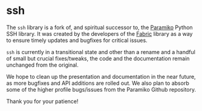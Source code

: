 # ssh

The `ssh` library is a fork of, and spiritual successor to, the
[Paramiko](http://www.lag.net/paramiko/) Python SSH library. It was created by
the developers of the [Fabric](http://fabfile.org) library as a way to ensure
timely updates and bugfixes for critical issues.

`ssh` is currently in a transitional state and other than a rename and a
handful of small but crucial fixes/tweaks, the code and the documentation
remain unchanged from the original.

We hope to clean up the presentation and documentation in the near future, as
more bugfixes and API additions are rolled out. We also plan to absorb some of
the higher profile bugs/issues from the Paramiko Github repository.

Thank you for your patience!
